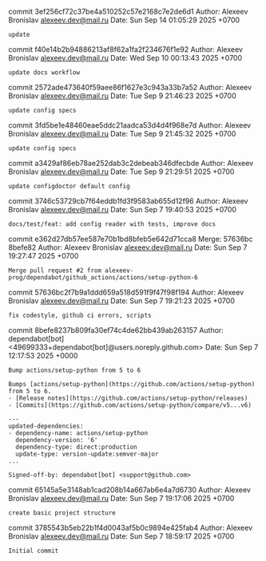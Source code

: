 commit 3ef256cf72c37be4a510252c57e2168c7e2de6d1
Author: Alexeev Bronislav <alexeev.dev@mail.ru>
Date:   Sun Sep 14 01:05:29 2025 +0700

    update

commit f40e14b2b94886213af8f62a1fa2f234676f1e92
Author: Alexeev Bronislav <alexeev.dev@mail.ru>
Date:   Wed Sep 10 00:13:43 2025 +0700

    update docs workflow

commit 2572ade473640f59aee86f1627e3c943a33b7a52
Author: Alexeev Bronislav <alexeev.dev@mail.ru>
Date:   Tue Sep 9 21:46:23 2025 +0700

    update config specs

commit 3fd5be1e48460eae5ddc21aadca53d4d4f968e7d
Author: Alexeev Bronislav <alexeev.dev@mail.ru>
Date:   Tue Sep 9 21:45:32 2025 +0700

    update config specs

commit a3429af86eb78ae252dab3c2debeab346dfecbde
Author: Alexeev Bronislav <alexeev.dev@mail.ru>
Date:   Tue Sep 9 21:29:51 2025 +0700

    update configdoctor default config

commit 3746c53729cb7f64eddb1fd3f9583ab655d12f96
Author: Alexeev Bronislav <alexeev.dev@mail.ru>
Date:   Sun Sep 7 19:40:53 2025 +0700

    docs/test/feat: add config reader with tests, improve docs

commit e362d27db57ee587e70b1bd8bfeb5e642d71cca8
Merge: 57636bc 8befe82
Author: Alexeev Bronislav <alexeev.dev@mail.ru>
Date:   Sun Sep 7 19:27:47 2025 +0700

    Merge pull request #2 from alexeev-prog/dependabot/github_actions/actions/setup-python-6

commit 57636bc2f7b9a1ddd659a518d591f9f47f98f194
Author: Alexeev Bronislav <alexeev.dev@mail.ru>
Date:   Sun Sep 7 19:21:23 2025 +0700

    fix codestyle, github ci errors, scripts

commit 8befe8237b809fa30ef74c4de62bb439ab263157
Author: dependabot[bot] <49699333+dependabot[bot]@users.noreply.github.com>
Date:   Sun Sep 7 12:17:53 2025 +0000

    Bump actions/setup-python from 5 to 6
    
    Bumps [actions/setup-python](https://github.com/actions/setup-python) from 5 to 6.
    - [Release notes](https://github.com/actions/setup-python/releases)
    - [Commits](https://github.com/actions/setup-python/compare/v5...v6)
    
    ---
    updated-dependencies:
    - dependency-name: actions/setup-python
      dependency-version: '6'
      dependency-type: direct:production
      update-type: version-update:semver-major
    ...
    
    Signed-off-by: dependabot[bot] <support@github.com>

commit 65145a5e3148ab1cad208b14a667ab6e4a7d6730
Author: Alexeev Bronislav <alexeev.dev@mail.ru>
Date:   Sun Sep 7 19:17:06 2025 +0700

    create basic project structure

commit 3785543b5eb22b1f4d0043af5b0c9894e425fab4
Author: Alexeev Bronislav <alexeev.dev@mail.ru>
Date:   Sun Sep 7 18:59:17 2025 +0700

    Initial commit
